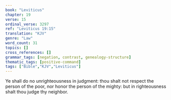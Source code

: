 ```yaml
---
book: "Leviticus"
chapter: 19
verse: 15
ordinal_verse: 3297
ref: "Leviticus 19:15"
translation: "KJV"
genre: "Law"
word_count: 31
topics: []
cross_references: []
grammar_tags: [negation, contrast, genealogy-structure]
thematic_tags: [positive-command]
tags: ["Bible","KJV","Leviticus"]
---
```

Ye shall do no unrighteousness in judgment: thou shalt not respect the person of the poor, nor honor the person of the mighty: but in righteousness shalt thou judge thy neighbor.
